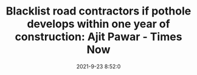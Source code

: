 ---
"title": "Blacklist road contractors if pothole develops within one year of construction: Ajit Pawar - Times Now"
"date": "2021-9-23 8:52:0"
"feed_name": "GOOGLENEWSCONSTRUCTION"
"feed_website": "https://news.google.com/search?q=construction%2Bincident&hl=en-US&gl=US&ceid=US:en"
"feed_rss": "https://news.google.com/rss/search?q=construction%2Bincident&hl=en-US&gl=US&ceid=US:en"
"link": "https://www.timesnownews.com/mirror-now/in-focus/article/blacklist-road-contractors-if-pothole-develops-within-one-year-of-construction-ajit-pawar/815675"
"file": "_posts/2021-1-1-a69552f7d3ee0582e619a659a38fb75ada072416.md"
"accident": "0"
"drilling": "0"
"dead": "0"
"injured": "0"
"where": "unknown site"
---